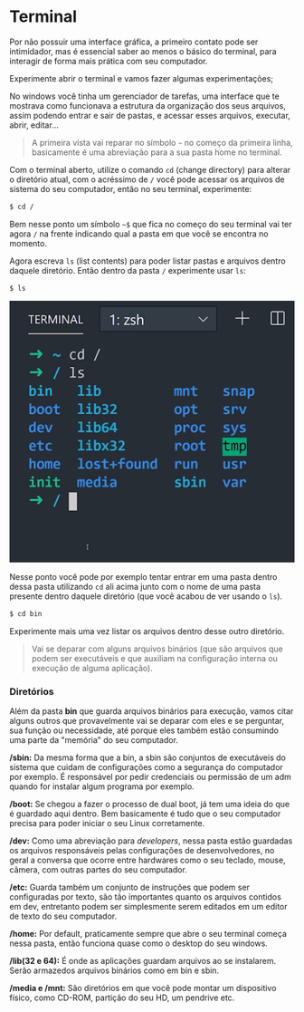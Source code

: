 # Terminal

Por não possuir uma interface gráfica, a primeiro contato pode ser intimidador, mas é essencial saber ao menos o básico do terminal, para interagir de forma mais prática com seu computador.

<!-- (imagem ou logo do terminal?) -->

Experimente abrir o terminal e vamos fazer algumas experimentações; 

No windows você tinha um gerenciador de tarefas, uma interface que te mostrava como funcionava a estrutura da organização dos seus arquivos, assim podendo entrar e sair de pastas, e acessar esses arquivos, executar, abrir, editar...

> A primeira vista vai reparar no símbolo `~` no começo da primeira linha, basicamente é uma abreviação para a sua pasta home no terminal.

Com o terminal aberto, utilize o comando `cd` (change directory) para alterar o diretório atual, com o acréssimo de `/` você pode acessar os arquivos de sistema do seu computador, então no seu terminal, experimente: 

```bash
$ cd /
```
Bem nesse ponto um símbolo `~$` que fica no começo do seu terminal vai ter agora `/` na frente indicando qual a pasta em que você se encontra no momento.

Agora escreva `ls` (list contents) para poder listar pastas e arquivos dentro daquele diretório. Então dentro da pasta `/` experimente usar `ls`:

```bash
$ ls
```

![terminal_ls](src/Imagens/terminal_ls.png)

Nesse ponto você pode por exemplo tentar entrar em uma pasta dentro dessa pasta utilizando `cd` ali acima junto com o nome de uma pasta presente dentro daquele diretório (que você acabou de ver usando o `ls`).

```bash
$ cd bin
```

Experimente mais uma vez listar os arquivos dentro desse outro diretório.

> Vai se deparar com alguns arquivos binários (que são arquivos que podem ser executáveis e que auxiliam na configuração interna ou execução de alguma aplicação).

<!-- Não sei se deveria colocar um capítulo separado para diretórios, e falar mais de outros comandos no terminal -->

### Diretórios

Além da pasta **bin** que guarda arquivos binários para execução, vamos citar alguns outros que provavelmente vai se deparar com eles e se perguntar, sua função ou necessidade, até porque eles também estão consumindo uma parte da "memória" do seu computador.

**/sbin:** Da mesma forma que a bin, a sbin são conjuntos de executáveis do sistema que cuidam de configurações como a segurança do computador por exemplo. É responsável por pedir credenciais ou permissão de um adm quando for instalar algum programa por exemplo.

**/boot:** Se chegou a fazer o processo de dual boot, já tem uma ideia do que é guardado aqui dentro. Bem basicamente é tudo que o seu computador precisa para poder iniciar o seu Linux corretamente.

**/dev:** Como uma abreviação para *developers*, nessa pasta estão guardadas os arquivos responsáveis pelas configurações de desenvolvedores, no geral a conversa que ocorre entre hardwares como o seu teclado, mouse, câmera, com outras partes do seu computador.

**/etc:** Guarda também um conjunto de instruções que podem ser configuradas por texto, são tão importantes quanto os arquivos contidos em dev, entretanto podem ser simplesmente serem editados em um editor de texto do seu computador.
<!-- talvez falar melhot ou um pouco mais -->

**/home:** Por default, praticamente sempre que abre o seu terminal começa nessa pasta, então funciona quase como o desktop do seu windows.

**/lib(32 e 64):** É onde as aplicações guardam arquivos ao se instalarem. Serão armazedos arquivos binários como em bin e sbin.

**/media e /mnt:** São diretórios em que você pode montar um dispositivo físico, como CD-ROM, partição do seu HD, um pendrive etc.
